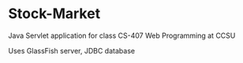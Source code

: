 Stock-Market
============

Java Servlet application for class CS-407 Web Programming at CCSU

Uses GlassFish server, JDBC database
